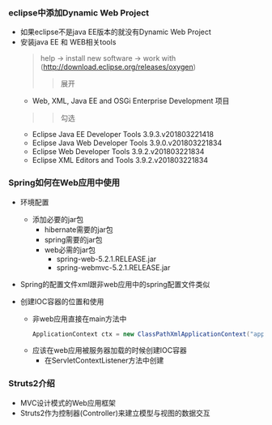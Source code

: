 ### eclipse中添加Dynamic Web Project
  + 如果eclipse不是java EE版本的就没有Dynamic Web Project
  + 安装java EE 和 WEB相关tools
    > help -> install new software -> work with (http://download.eclipse.org/releases/oxygen)<br>
    >> 展开
      * Web, XML, Java EE and OSGi Enterprise Development 项目<br>
    >> 勾选      
      * Eclipse Java EE Developer Tools	3.9.3.v201803221418
      * Eclipse Java Web Developer Tools	3.9.0.v201803221834
      * Eclipse Web Developer Tools	3.9.2.v201803221834
      * Eclipse XML Editors and Tools	3.9.2.v201803221834

### Spring如何在Web应用中使用
  + 环境配置
    + 添加必要的jar包
      + hibernate需要的jar包
      + spring需要的jar包
      + web必需的jar包
        + spring-web-5.2.1.RELEASE.jar
        + spring-webmvc-5.2.1.RELEASE.jar
        
  + Spring的配置文件xml跟非web应用中的spring配置文件类似
  + 创建IOC容器的位置和使用
    + 非web应用直接在main方法中
      ```java
      ApplicationContext ctx = new ClassPathXmlApplicationContext("applicationContext.xml")
      ```
    + 应该在web应用被服务器加载的时候创建IOC容器
      + 在ServletContextListener方法中创建
### Struts2介绍
  + MVC设计模式的Web应用框架
  + Struts2作为控制器(Controller)来建立模型与视图的数据交互
